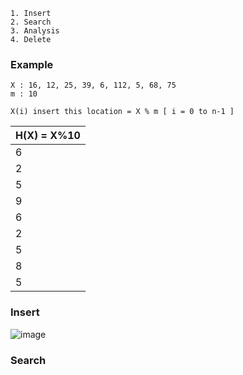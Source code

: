 ```
1. Insert 
2. Search
3. Analysis
4. Delete
```

### Example 

```
X : 16, 12, 25, 39, 6, 112, 5, 68, 75
m : 10

X(i) insert this location = X % m [ i = 0 to n-1 ]
```

|H(X) = X%10|
| --------- |
|    6      |
|    2      |
|    5      |
|    9      |
|    6      |
|    2      |
|    5      |
|    8      |
|    5      |

### Insert

![image](https://user-images.githubusercontent.com/59710234/175661057-fa013236-09d9-4428-ba4e-4621bbff1b17.png)

### Search


